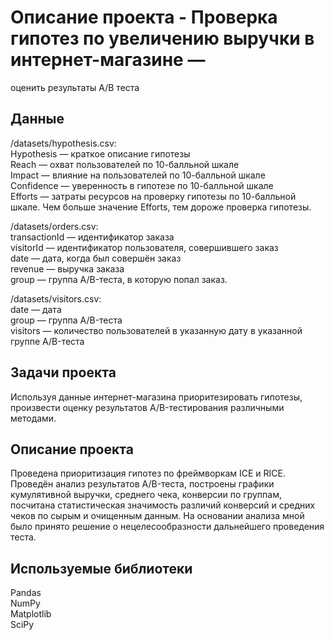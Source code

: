 # Описание проекта - Проверка гипотез по увеличению выручки в интернет-магазине —
оценить результаты A/B теста

## Данные

/datasets/hypothesis.csv:  
Hypothesis — краткое описание гипотезы  
Reach — охват пользователей по 10-балльной шкале  
Impact — влияние на пользователей по 10-балльной шкале  
Confidence — уверенность в гипотезе по 10-балльной шкале  
Efforts — затраты ресурсов на проверку гипотезы по 10-балльной шкале. Чем больше значение Efforts, тем дороже проверка гипотезы.

/datasets/orders.csv:  
transactionId — идентификатор заказа  
visitorId — идентификатор пользователя, совершившего заказ  
date — дата, когда был совершён заказ  
revenue — выручка заказа  
group — группа A/B-теста, в которую попал заказ.

/datasets/visitors.csv:  
date — дата  
group — группа A/B-теста  
visitors — количество пользователей в указанную дату в указанной группе A/B-теста



## Задачи проекта
Используя данные интернет-магазина приоритезировать гипотезы, произвести оценку результатов A/B-тестирования различными методами.

## Описание проекта
Проведена приоритизация гипотез по фреймворкам ICE и RICE. Проведён анализ
результатов A/B-теста, построены графики кумулятивной выручки, среднего чека,
конверсии по группам, посчитана статистическая значимость различий конверсий
и средних чеков по сырым и очищенным данным. На основании анализа мной было
принято решение о нецелесообразности дальнейшего проведения теста.

## Используемые библиотеки
Pandas  
NumPy  
Matplotlib  
SciPy